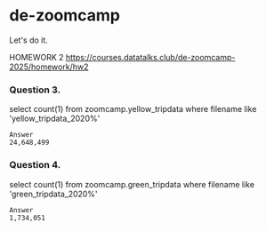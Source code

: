 # de-zoomcamp
Let's do it.

HOMEWORK 2 
https://courses.datatalks.club/de-zoomcamp-2025/homework/hw2

### Question 3.
select count(1) from zoomcamp.yellow_tripdata
where filename like 'yellow_tripdata_2020%'

    Answer
    24,648,499

### Question 4.
select count(1) from zoomcamp.green_tripdata
where filename like 'green_tripdata_2020%'

    Answer
    1,734,051

